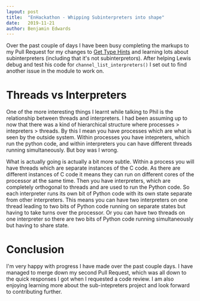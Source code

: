```yaml
---
layout: post
title:  "EnHackathon - Whipping Subinterpreters into shape"
date:   2019-11-21
author: Benjamin Edwards
---
```


Over the past couple of days I have been busy completing the markups to my Pull Request for my changes to [Get Type Hints](https://bugs.python.org/issue37838) and learning lots about subinterpreters (including that it's not subinterpretors). After helping Lewis debug and test his code for `channel_list_interpreters()` I set out to find another issue in the module to work on. 


# Threads vs Interpreters

One of the more interesting things I learnt while talking to Phil is the relationship between threads and interpreters. I had been assuming up to now that there was a kind of hierarchical structure where processes > intepreters > threads. By this I mean you have processes which are what is seen by the outside system. Within processes you have intepreters, which run the python code, and within interpreters you can have different threads running simultaneously. But boy was I wrong.

What is actually going is actually a bit more subtle. Within a process you will have threads which are separate instances of the C code. As there are different instances of C code it means they can run on different cores of the processor at the same time. Then you have interpreters, which are completely orthogonal to threads and are used to run the Python code. So each interpreter runs its own bit of Python code with its own state separate from other interpreters. This means you can have two interpreters on one thread leading to two bits of Python code running on separate states but having to take turns over the processor. Or you can have two threads on one interpreter so there are two bits of Python code running simultaneously but having to share state. 


# Conclusion

I'm very happy with progress I have made over the past couple days. I have managed to merge down my second Pull Request, which was all down to the quick responses I got when I requested a code review. I am also enjoying learning more about the sub-intepreters project and look forward to contributing further.
